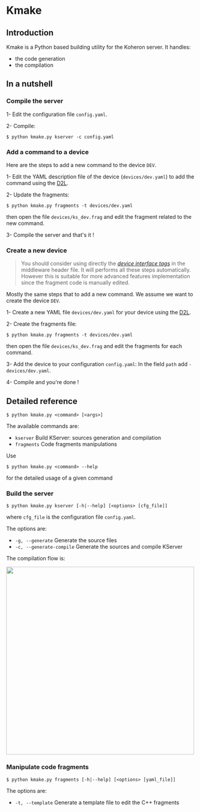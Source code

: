 # Kmake

## Introduction

Kmake is a Python based building utility for the Koheron server. It handles:
* the code generation
* the compilation

## In a nutshell

### Compile the server

1-  Edit the configuration file `config.yaml`.

2- Compile:
```
$ python kmake.py kserver -c config.yaml
```

### Add a command to a device

Here are the steps to add a new command to the device `DEV`.

1-  Edit the YAML description file of the device (`devices/dev.yaml`) to add the command using the [D2L](D2L.md).

2-  Update the fragments:
```
$ python kmake.py fragments -t devices/dev.yaml
```
then open the file `devices/ks_dev.frag` and edit the fragment related to the new command.

3- Compile the server and that's it !

### Create a new device

> You should consider using directly the [*device interface tags*](device_interface_language.md) in the middleware header file. It will performs all these steps automatically. However this is suitable for more advanced features implementation since the fragment code is manually edited.

Mostly the same steps that to add a new command. We assume we want to create the device `DEV`.

1-  Create a new YAML file `devices/dev.yaml` for your device using the [D2L](D2L.md).

2-  Create the fragments file:
```
$ python kmake.py fragments -t devices/dev.yaml
```
then open the file `devices/ks_dev.frag` and edit the fragments for each command.

3-  Add the device to your configuration `config.yaml`: In the field `path` add `- devices/dev.yaml`.

4-  Compile and you're done !

## Detailed reference

```
$ python kmake.py <command> [<args>]
```

The available commands are:
* `kserver` Build KServer: sources generation and compilation
* `fragments` Code fragments manipulations

Use
```
$ python kmake.py <command> --help
```
for the detailed usage of a given command

### Build the server

```
$ python kmake.py kserver [-h|--help] [<options> [cfg_file]]
```
where `cfg_file` is the configuration file `config.yaml`.

The options are:
* `-g, --generate` Generate the source files
* `-c, --generate-compile` Generate the sources and compile KServer

The compilation flow is:

<img src="https://cloud.githubusercontent.com/assets/7926718/11366496/81fb32e0-92a5-11e5-97e4-1c511f648e5f.png" width="500px" />

### Manipulate code fragments

```
$ python kmake.py fragments [-h|--help] [<options> [yaml_file]]
```

The options are:
* `-t, --template` Generate a template file to edit the C++ fragments
